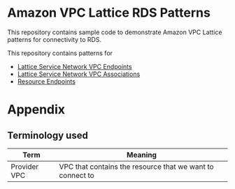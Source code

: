 # Amazon VPC Lattice RDS Patterns

This repository contains sample code to demonstrate Amazon VPC Lattice patterns for connectivity to RDS.

This repository contains patterns for

- [Lattice Service Network VPC Endpoints](./lattice-service-network-endpoint/)
- [Lattice Service Network VPC Associations](./lattice-service-network-vpc-assoc/)
- [Resource Endpoints](./resource-endpoint/)

# Appendix

## Terminology used

| Term         | Meaning                                                   |
|--------------|-----------------------------------------------------------|
| Provider VPC | VPC that contains the resource that we want to connect to |
